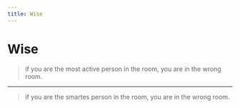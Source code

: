 ```yaml
---
title: Wise
---
```


# Wise

> if you are the most active person in the room, you are in the wrong room.

---

> if you are the smartes person in the room, you are in the wrong room.
